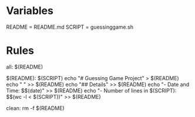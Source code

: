 # Variables
README = README.md
SCRIPT = guessinggame.sh

# Rules
all: $(README)

$(README): $(SCRIPT)
    echo "# Guessing Game Project" > $(README)
    echo " " >> $(README)
    echo "## Details" >> $(README)
    echo "- Date and Time: $$(date)" >> $(README)
    echo "- Number of lines in $(SCRIPT): $$(wc -l < $(SCRIPT))" >> $(README)

clean:
    rm -f $(README)
